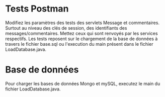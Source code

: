# Tests Postman

Modifiez les paramètres des tests des servlets Message et commentaires. Surtout au niveau des clés de session, des identifiants des messages/commentaires. Mettez ceux qui sont renvoyés par les services respectifs. Les tests reposent sur le chargement de la base de données à travers le fichier base.sql ou l'execution du main présent dans le fichier LoadDatabase.java.

# Base de données

Pour charger les bases de données Mongo et mySQL, executez le main du fichier LoadDatabase.java.
